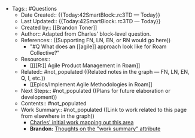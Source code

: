 - Tags:: #Questions
    - Date Created:: {{Today:42SmartBlock:.rc3TD — Today}}
    - Last Updated:: {{Today:42SmartBlock:.rc3TD — Today}}
    - Created by:: [[Brandon Toner]]
    - Author:: Adapted from Charles' block-level question.
    - References::  ((Supporting FN, LN, EN, or RN would go here))
        - "#Q What does an [[agile]] approach look like for Roam Collective?"
    - Resources::
        - [[[[R:]] Agile Product Management in Roam]]
    - Related:: #not_populated ((Related notes in the graph — FN, LN, EN, Q, I, etc.))
        - [[Epics/Implement Agile Methodologies in Roam]]
    - Next Steps:: #not_populated ((Plans for future elaboration or development))
    - Contents:: #not_populated
    - Work Summary:: #not_populated ((Link to work related to this page from elsewhere in the graph))
        - [Charles' initial work mapping out this area](((6GfcqwQrI)))
        - **Brandon:** [Thoughts on the "work summary" attribute](((JZ6S734y4)))
